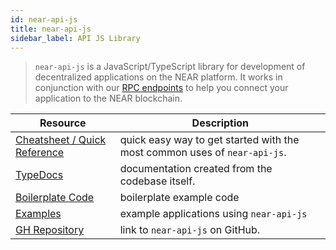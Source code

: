```yaml
---
id: near-api-js
title: near-api-js
sidebar_label: API JS Library
---
```


> `near-api-js` is a JavaScript/TypeScript library for development of decentralized applications on the NEAR platform. It works in conjunction with our [RPC endpoints](/docs/api/rpc) to help you connect your application to the NEAR blockchain.

| Resource                                                                    | Description                                                               |
| --------------------------------------------------------------------------- | ------------------------------------------------------------------------- |
| [Cheatsheet / Quick Reference](/docs/api/naj-quick-reference) | quick easy way to get started with the most common uses of `near-api-js`. |
| [TypeDocs](https://near.github.io/near-api-js/)                             | documentation created from the codebase itself.                           |
| [Boilerplate Code](https://github.com/near-apps/nearbp)                     | boilerplate example code                                                  |
| [Examples](https://examples.near.org/)                                      | example applications using `near-api-js`                                  |
| [GH Repository](https://github.com/near/near-api-js/)                       | link to `near-api-js` on GitHub.                                          |
